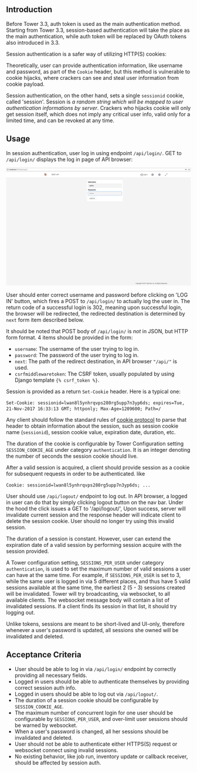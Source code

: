 ## Introduction
Before Tower 3.3, auth token is used as the main authentication method. Starting from Tower 3.3,
session-based authentication will take the place as the main authentication, while auth token
will be replaced by OAuth tokens also introduced in 3.3.

Session authentication is a safer way of utilizing HTTP(S) cookies:

Theoretically, user can provide authentication information, like username and password, as part of the
`Cookie` header, but this method is vulnerable to cookie hijacks, where crackers can see and steal user
information from cookie payload.

Session authentication, on the other hand, sets a single `sessionid` cookie, called 'session'. Session
is *a random string which will be mapped to user authentication informations by server*. Crackers who
hijacks cookie will only get session itself, which does not imply any critical user info, valid only for
a limited time, and can be revoked at any time.

## Usage

In session authentication, user log in using endpoint `/api/login/`. GET to `/api/login/` displays the
log in page of API browser:

![Example session log in page](../img/auth_session_1.png?raw=true)

User should enter correct username and password before clicking on 'LOG IN' button, which fires a POST
to `/api/login/` to actually log the user in. The return code of a successful login is 302, meaning upon
successful login, the browser will be redirected, the redirected destination is determined by `next` form
item described below.

It should be noted that POST body of `/api/login/` is *not* in JSON, but HTTP form format. 4 items should
be provided in the form:
* `username`: The username of the user trying to log in.
* `password`: The password of the user trying to log in.
* `next`: The path of the redirect destination, in API browser `"/api/"` is used.
* `csrfmiddlewaretoken`: The CSRF token, usually populated by using Django template `{% csrf_token %}`.

Session is provided as a return `Set-Cookie` header. Here is a typical one:
```
Set-Cookie: sessionid=lwan8l5ynhrqvps280rg5upp7n3yp6ds; expires=Tue, 21-Nov-2017 16:33:13 GMT; httponly; Max-Age=1209600; Path=/
```
Any client should follow the standard rules of [cookie protocol](https://tools.ietf.org/html/rfc6265) to
parse that header to obtain information about the session, such as session cookie name (`sessionid`),
session cookie value, expiration date, duration, etc.

The duration of the cookie is configurable by Tower Configuration setting `SESSION_COOKIE_AGE` under
category `authentication`. It is an integer denoting the number of seconds the session cookie should
live.

After a valid session is acquired, a client should provide session as a cookie for subsequent requests
in order to be authenticated. like
```
Cookie: sessionid=lwan8l5ynhrqvps280rg5upp7n3yp6ds; ...
```

User should use `/api/logout/` endpoint to log out. In API browser, a logged in user can do that by
simply clicking logout button on the nav bar. Under the hood the click issues a GET to '/api/logout/',
Upon success, server will invalidate current session and the response header will indicate client
to delete the session cookie. User should no longer try using this invalid session.

The duration of a session is constant. However, user can extend the expiration date of a valid session
by performing session acquire with the session provided.

A Tower configuration setting, `SESSIONS_PER_USER` under category `authentication`, is used to set the
maximum number of valid sessions a user can have at the same time. For example, if `SESSIONS_PER_USER`
is set to 3, while the same user is logged in via 5 different places, and thus have 5 valid sessions
available at the same time, the earliest 2 (5 - 3) sessions created will be invalidated. Tower will try
broadcasting, via websocket, to all available clients. The websocket message body will contain a list of
invalidated sessions. If a client finds its session in that list, it should try logging out.

Unlike tokens, sessions are meant to be short-lived and UI-only, therefore whenever a user's password
is updated, all sessions she owned will be invalidated and deleted.

## Acceptance Criteria
* User should be able to log in via `/api/login/` endpoint by correctly providing all necessary fields.
* Logged in users should be able to authenticate themselves by providing correct session auth info.
* Logged in users should be able to log out via `/api/logout/`.
* The duration of a session cookie should be configurable by `SESSION_COOKIE_AGE`.
* The maximum number of concurrent login for one user should be configurable by `SESSIONS_PER_USER`,
  and over-limit user sessions should be warned by websocket.
* When a user's password is changed, all her sessions should be invalidated and deleted.
* User should not be able to authenticate either HTTPS(S) request or websocket connect using invalid
  sessions.
* No existing behavior, like job run, inventory update or callback receiver, should be affected
  by session auth.
